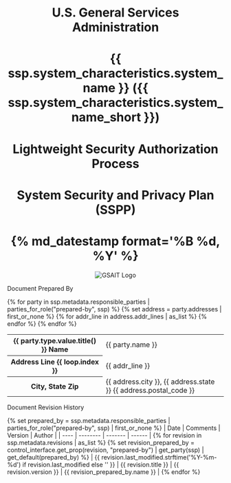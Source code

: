<center>

# U.S. General Services Administration

# {{ ssp.system_characteristics.system_name }} ({{ ssp.system_characteristics.system_name_short }})
# Lightweight Security Authorization Process
# System Security and Privacy Plan (SSPP)
# {% md_datestamp format='%B %d, %Y' %}

![GSAIT Logo](./img/gsa_it_logo.png)

</center>

<div class="pagebreak"></div>

Document Prepared By
<table>
<tbody>
{% for party in ssp.metadata.responsible_parties | parties_for_role("prepared-by", ssp) %}
<tr>
<th scope="row">{{ party.type.value.title() }} Name</th><td>{{ party.name }}</td>
</tr>
{% set address = party.addresses | first_or_none %}
{% for addr_line in address.addr_lines | as_list %}
<tr>
<th scope="row">Address Line {{ loop.index }}</th><td>{{ addr_line }}</td>
</tr>
{% endfor %}
<tr>
<th scope="row">City, State Zip</th><td>{{ address.city }}, {{ address.state }} {{ address.postal_code }}</td>
</tr>
{% endfor %}
</tbody>
</table>

<div class="pagebreak"></div>

Document Revision History

{% set prepared_by = ssp.metadata.responsible_parties | parties_for_role("prepared-by", ssp) | first_or_none %}
| Date | Comments | Version | Author |
| ---- | -------- | ------- | ------ |
{% for revision in ssp.metadata.revisions | as_list %}
{% set revision_prepared_by = control_interface.get_prop(revision, "prepared-by") | get_party(ssp) | get_default(prepared_by) %}
| {{ revision.last_modified.strftime('%Y-%m-%d') if revision.last_modified else '' }} | {{ revision.title }} | {{ revision.version }} | {{ revision_prepared_by.name }} |
{% endfor %}

<div class="pagebreak"></div>
